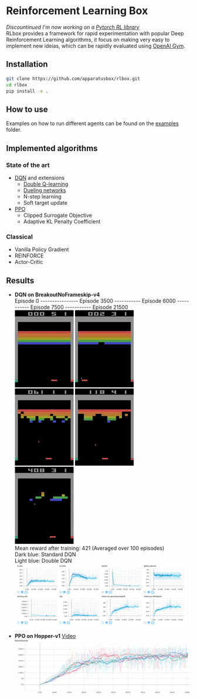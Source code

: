 # Reinforcement Learning Box
*Discountinued I'm now working on a [Pytorch RL library](https://github.com/lgvaz/torchrl)*  
RLbox provides a framework for rapid experimentation with popular Deep Reinforcement Learning algorithms, it focus on making very easy to implement new ideias, which can be rapidly evaluated using [OpenAI Gym](https://github.com/openai/gym).  

## Installation
```bash
git clone https://github.com/apparatusbox/rlbox.git
cd rlbox  
pip install -e .  
```

## How to use  
Examples on how to run different agents can be found on the [examples](https://github.com/lgvaz/rlbox/tree/master/examples) folder.  

## Implemented algorithms  
### State of the art
* [DQN](https://storage.googleapis.com/deepmind-media/dqn/DQNNaturePaper.pdf) and extensions
  * [Double Q-learning](https://arxiv.org/pdf/1509.06461.pdf)  
  * [Dueling networks](https://arxiv.org/pdf/1511.06581.pdf)
  * N-step learning
  * Soft target update
* [PPO](https://arxiv.org/pdf/1707.06347.pdf)
  * Clipped Surrogate Objective  
  * Adaptive KL Penalty Coefficient  
  
### Classical
* Vanilla Policy Gradient
* REINFORCE
* Actor-Critic

## Results  
* __DQN on BreakoutNoFrameskip-v4__  
Episode 0 ---------------- Episode 3500 ----------- Episode 6000 ----------- Episode 7500 ----------- Episode 21500  
![episode 0](assets/ep0_nolegend.gif)
![episode 3500](assets/ep3500_nolegend.gif)
![episode 6000](assets/ep6000_nolegend.gif)
![episode 7500](assets/ep7500_nolegend.gif)
![episode 21500](assets/ep21500_nolegend.gif)   
Mean reward after training: 421 (Averaged over 100 episodes)  
Dark blue: Standard DQN  
Light blue: Double DQN  
![Breakout reward](assets/breakout_plots.png)  

* __PPO on Hopper-v1__ [Video](https://www.youtube.com/watch?v=QHAu8EWRJJ0&feature=youtu.be)  
![Hopper reward](assets/ppo_reward.png)  
